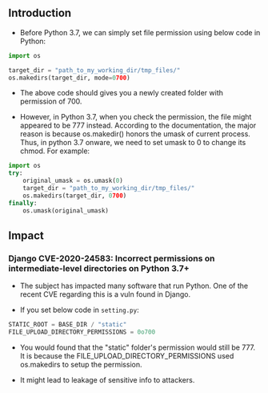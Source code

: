 ## Introduction

- Before Python 3.7, we can simply set file permission using below code in Python:

```python
import os

target_dir = "path_to_my_working_dir/tmp_files/"
os.makedirs(target_dir, mode=0700)
```
- The above code should gives you a newly created folder with permission of 700. 

- However, in Python 3.7, when you check the permission, the file might appeared to be 777 instead. According to the documentation, the major reason is because os.makedir() honors the umask of current process. Thus, in python 3.7 onware, we need to set umask to 0 to change its chmod. For example: 

```python
import os
try:
    original_umask = os.umask(0)
    target_dir = "path_to_my_working_dir/tmp_files/"
    os.makedirs(target_dir, 0700)
finally:
    os.umask(original_umask)
```
## Impact

### Django CVE-2020-24583: Incorrect permissions on intermediate-level directories on Python 3.7+

- The subject has impacted many software that run Python. One of the recent CVE regarding this is a vuln found in Django.

- If you set below code in ```setting.py```:

```python
STATIC_ROOT = BASE_DIR / "static"
FILE_UPLOAD_DIRECTORY_PERMISSIONS = 0o700
```
- You would found that the "static" folder's permission would still be 777. It is because the FILE_UPLOAD_DIRECTORY_PERMISSIONS used os.makedirs to setup the permission. 

- It might lead to leakage of sensitive info to attackers.
